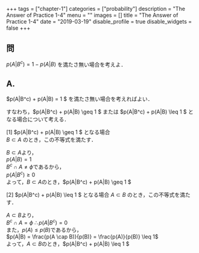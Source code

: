 +++
tags = ["chapter-1"]
categories = ["probability"]
description = "The Answer of Practice 1-4"
menu = ""
images = []
title = "The Answer of Practice 1-4"
date = "2019-03-19"
disable_profile = true 
disable_widgets = false 
+++

## 問
$p(A|B^c) = 1 - p(A|B)$ を満たさ無い場合を考えよ．  

## A.
$p(A|B^c) + p(A|B) = 1 $ を満たさ無い場合を考えればよい．

すなわち，$p(A|B^c) + p(A|B) \geq 1 $ または $p(A|B^c) + p(A|B) \leq 1 $ となる場合について考える．

[1] $p(A|B^c) + p(A|B) \geq 1 $ となる場合  
  $B \subset A$ のとき，この不等式を満たす．  
  
  $B \subset A$より，  
  $p(A|B) = 1$  
  $B^c \cap A \neq \phi$であるから，  
  $p(A|B^c) \geq 0$  
  よって，$B \subset A$のとき，$p(A|B^c) + p(A|B) \geq 1 $


[2] $p(A|B^c) + p(A|B) \leq 1 $ となる場合
  $A \subset B$ のとき，この不等式を満たす．  
  
  $A \subset B$より，  
  $B^c \cap A = \phi$  $\therefore p(A|B^c)=0$  
  また，$p(A) \leq p(B)$であるから，  
  $p(A|B) = \frac{p(A \cap B)}{p(B)} = \frac{p(A)}{p(B)} \leq 1$  
  よって，$A \subset B$のとき，$p(A|B^c) + p(A|B) \leq 1 $
